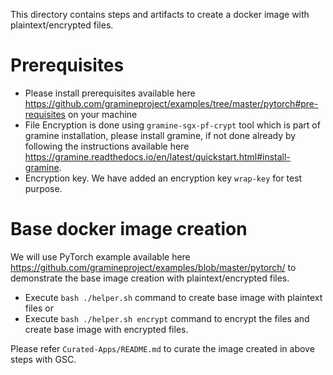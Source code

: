 This directory contains steps and artifacts to create a docker image with plaintext/encrypted files.

# Prerequisites

- Please install prerequisites available here
  https://github.com/gramineproject/examples/tree/master/pytorch#pre-requisites on your machine
- File Encryption is done using `gramine-sgx-pf-crypt` tool which is part of gramine installation,
 please install gramine, if not done already by following the instructions available
 here https://gramine.readthedocs.io/en/latest/quickstart.html#install-gramine.
- Encryption key. We have added an encryption key `wrap-key` for test purpose.

# Base docker image creation

We will use PyTorch example available here https://github.com/gramineproject/examples/blob/master/pytorch/
to demonstrate the base image creation with plaintext/encrypted files.

- Execute `bash ./helper.sh` command to create base image with plaintext files or 
- Execute `bash ./helper.sh encrypt` command to encrypt the files and create base image with
encrypted files.

Please refer `Curated-Apps/README.md` to curate the image created in above steps with GSC.
